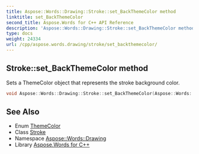 ```yaml
---
title: Aspose::Words::Drawing::Stroke::set_BackThemeColor method
linktitle: set_BackThemeColor
second_title: Aspose.Words for C++ API Reference
description: 'Aspose::Words::Drawing::Stroke::set_BackThemeColor method. Sets a ThemeColor object that represents the stroke background color in C++.'
type: docs
weight: 24334
url: /cpp/aspose.words.drawing/stroke/set_backthemecolor/
---
```

## Stroke::set_BackThemeColor method


Sets a ThemeColor object that represents the stroke background color.

```cpp
void Aspose::Words::Drawing::Stroke::set_BackThemeColor(Aspose::Words::Themes::ThemeColor value)
```

## See Also

* Enum [ThemeColor](../../../aspose.words.themes/themecolor/)
* Class [Stroke](../)
* Namespace [Aspose::Words::Drawing](../../)
* Library [Aspose.Words for C++](../../../)
